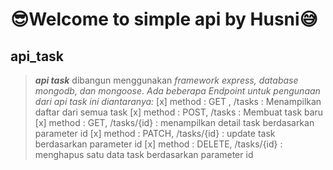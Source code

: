 # 😎Welcome to simple api by Husni😅
## api_task
>***api task*** dibangun menggunakan _framework express, database mongodb, dan mongoose_.
>_Ada beberapa Endpoint untuk pengunaan dari api task ini diantaranya:_
>[x] method : GET , /tasks : Menampilkan daftar dari semua task
>[x] method : POST, /tasks : Membuat task baru
>[x] method : GET, /tasks/{id} : menampilkan detail task berdasarkan parameter id
>[x] method : PATCH, /tasks/{id} : update task berdasarkan parameter id
>[x] method : DELETE, /tasks/{id} : menghapus satu data task berdasarkan parameter id
 
